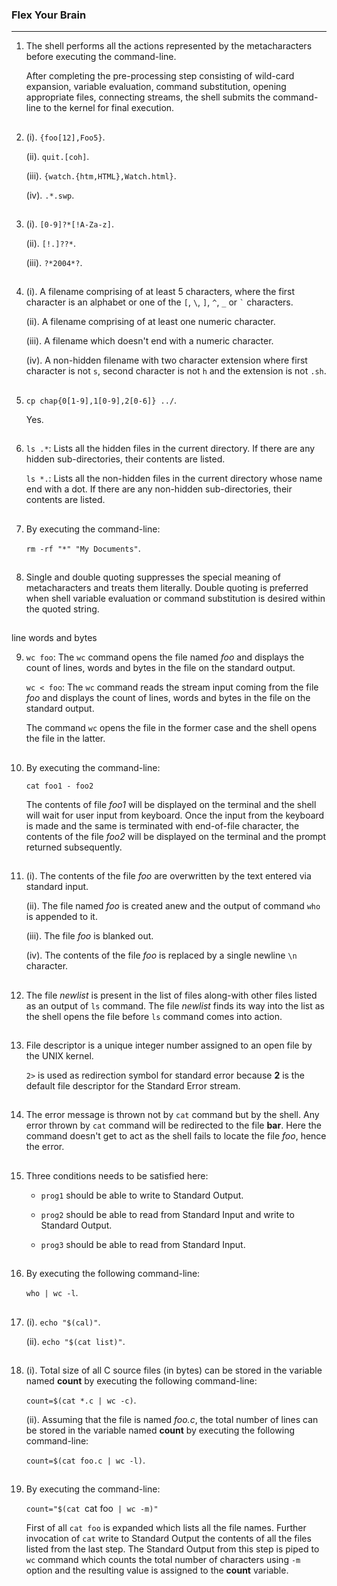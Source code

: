 ### Flex Your Brain

---

01. The shell performs all the actions represented by the metacharacters before executing the command-line.

    After completing the pre-processing step consisting of wild-card expansion, variable evaluation, command substitution, opening appropriate files, connecting streams, the shell submits the command-line to the kernel for final execution.

##

02. (i). `{foo[12],Foo5}`.

    (ii). `quit.[coh]`.

    (iii). `{watch.{htm,HTML},Watch.html}`.

    (iv). `.*.swp`.

##

03. (i). `[0-9]?*[!A-Za-z]`.

    (ii). `[!.]??*`.

    (iii). `?*2004*?`.

##

04. (i). A filename comprising of at least 5 characters, where the first character is an alphabet or one of the `[`, `\`, `]`, `^`, `_` or `` ` `` characters.

    (ii). A filename comprising of at least one numeric character.

    (iii). A filename which doesn't end with a numeric character.

    (iv). A non-hidden filename with two character extension where first character is not `s`, second character is not `h` and the extension is not `.sh`.

##

05. `cp chap{0[1-9],1[0-9],2[0-6]} ../`.

    Yes.

##

06. `ls .*`: Lists all the hidden files in the current directory. If there are any hidden sub-directories, their contents are listed.

    `ls *.`: Lists all the non-hidden files in the current directory whose name end with a dot. If there are any non-hidden sub-directories, their contents are listed.

##

07. By executing the command-line:

    `rm -rf "*" "My Documents"`.

##

08. Single and double quoting suppresses the special meaning of metacharacters and treats them literally. Double quoting is preferred when shell variable evaluation or command substitution is desired within the quoted string.

##

line words and bytes

09. `wc foo`: The `wc` command opens the file named _foo_ and displays the count of lines, words and bytes in the file on the standard output.

    `wc < foo`: The `wc` command reads the stream input coming from the file _foo_ and displays the count of lines, words and bytes in the file on the standard output.

    The command `wc` opens the file in the former case and the shell opens the file in the latter.

##

10. By executing the command-line:

    `cat foo1 - foo2`

    The contents of file _foo1_ will be displayed on the terminal and the shell will wait for user input from keyboard. Once the input from the keyboard is made and the same is terminated with end-of-file character, the contents of the file _foo2_ will be displayed on the terminal and the prompt returned subsequently.

##

11. (i). The contents of the file _foo_ are overwritten by the text entered via standard input.

    (ii). The file named _foo_ is created anew and the output of command `who` is appended to it.

    (iii). The file _foo_ is blanked out.

    (iv). The contents of the file _foo_ is replaced by a single newline `\n` character.

##

12. The file _newlist_ is present in the list of files along-with other files listed as an output of `ls` command. The file _newlist_ finds its way into the list as the shell opens the file before `ls` command comes into action.

##

13. File descriptor is a unique integer number assigned to an open file by the UNIX kernel.

    `2>` is used as redirection symbol for standard error because **2** is the default file descriptor for the Standard Error stream.

##

14. The error message is thrown not by `cat` command but by the shell. Any error thrown by `cat` command will be redirected to the file **bar**. Here the command doesn't get to act as the shell fails to locate the file _foo_, hence the error.

##

15. Three conditions needs to be satisfied here:

    -   `prog1` should be able to write to Standard Output.

    -   `prog2` should be able to read from Standard Input and write to Standard Output.

    -   `prog3` should be able to read from Standard Input.

##

16. By executing the following command-line:

    `who | wc -l`.

##

17. (i). `echo "$(cal)"`.

    (ii). `echo "$(cat list)"`.

##

18. (i). Total size of all C source files (in bytes) can be stored in the variable named **count** by executing the following command-line:

    `count=$(cat *.c | wc -c)`.

    (ii). Assuming that the file is named _foo.c_, the total number of lines can be stored in the variable named **count** by executing the following command-line:

    `count=$(cat foo.c | wc -l)`.

##

19. By executing the command-line:

    `count="$(cat `cat foo` | wc -m)"`

    First of all `cat foo` is expanded which lists all the file names. Further invocation of `cat` write to Standard Output the contents of all the files listed from the last step. The Standard Output from this step is piped to `wc` command which counts the total number of characters using `-m` option and the resulting value is assigned to the **count** variable.

##
